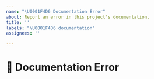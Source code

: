 ```yaml
---
name: "\U0001F4D6 Documentation Error"
about: Report an error in this project's documentation.
title: ''
labels: "\U0001F4D6 documentation"
assignees: ''

---
```


<!--
Thank you for reporting a documentation error!

While we try to get to every issue, we maintain a focus on this project's current roadmap. If you believe this error fits within the scope of this project's current roadmap, please detail why.
-->

# 📖 Documentation Error

<!-- Provide more details below this comment. -->
